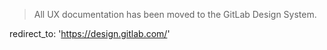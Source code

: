 > All UX documentation has been moved to the GitLab Design System.

redirect_to: 'https://design.gitlab.com/'
